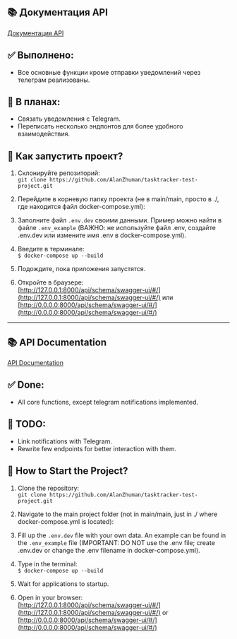 ## 📚 Документация API
[Документация API](http://127.0.0.1:8000/api/schema/swagger-ui/#/)

## ✅ Выполнено:
- Все основные функции кроме отправки уведомлений через телеграм реализованы.

## 🚧 В планах:
- Связать уведомления с Telegram.
- Переписать несколько эндпонтов для более удобного взаимодействия.

## 🚀 Как запустить проект?
1. Склонируйте репозиторий:  
   `git clone https://github.com/AlanZhuman/tasktracker-test-project.git`
   
2. Перейдите в корневую папку проекта (не в main/main, просто в ./, где находится файл docker-compose.yml):  
   
3. Заполните файл `.env.dev` своими данными. Пример можно найти в файле `.env_example` (ВАЖНО: не используйте файл .env, создайте .env.dev или измените имя .env в docker-compose.yml).
   
4. Введите в терминале:  
   `$ docker-compose up --build`
   
5. Подождите, пока приложения запустятся.

6. Откройте в браузере:  
   [http://127.0.0.1:8000/api/schema/swagger-ui/#/](http://127.0.0.1:8000/api/schema/swagger-ui/#/) или [http://0.0.0.0:8000/api/schema/swagger-ui/#/](http://0.0.0.0:8000/api/schema/swagger-ui/#/)

---

## 📚 API Documentation
[API Documentation](http://127.0.0.1:8000/api/schema/swagger-ui/#/)

## ✅ Done:
- All core functions, except telegram notifications implemented.

## 🚧 TODO:
- Link notifications with Telegram.
- Rewrite few endpoints for better interaction with them.

## 🚀 How to Start the Project?
1. Clone the repository:  
   `git clone https://github.com/AlanZhuman/tasktracker-test-project.git`
   
2. Navigate to the main project folder (not in main/main, just in ./ where docker-compose.yml is located):  
   
3. Fill up the `.env.dev` file with your own data. An example can be found in the `.env_example` file (IMPORTANT: DO NOT use the .env file; create .env.dev or change the .env filename in docker-compose.yml).
   
4. Type in the terminal:  
   `$ docker-compose up --build`
   
5. Wait for applications to startup.

6. Open in your browser:  
   [http://127.0.0.1:8000/api/schema/swagger-ui/#/](http://127.0.0.1:8000/api/schema/swagger-ui/#/) or [http://0.0.0.0:8000/api/schema/swagger-ui/#/](http://0.0.0.0:8000/api/schema/swagger-ui/#/)
